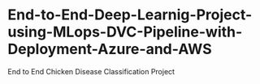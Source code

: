 # End-to-End-Deep-Learnig-Project-using-MLops-DVC-Pipeline-with-Deployment-Azure-and-AWS
End to End Chicken Disease Classification Project
